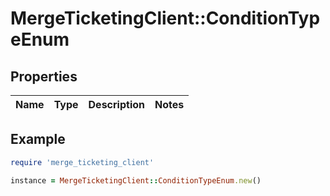 # MergeTicketingClient::ConditionTypeEnum

## Properties

| Name | Type | Description | Notes |
| ---- | ---- | ----------- | ----- |

## Example

```ruby
require 'merge_ticketing_client'

instance = MergeTicketingClient::ConditionTypeEnum.new()
```

